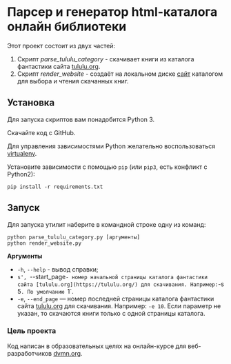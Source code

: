 # Парсер и генератор html-каталога онлайн библиотеки

Этот проект состоит из двух частей:
1. Скрипт *parse_tululu_category* - скачивает книги из каталога фантастики сайта [tululu.org](https://tululu.org/).
2. Скрипт *render_website* - создаёт на локальном диске [сайт](http://127.0.0.1:5500/) каталогом для выбора и чтения скачанных книг.

## Установка

Для запуска скриптов вам понадобится Python 3.

Скачайте код с GitHub.

Для управления зависимостями Python желательно воспользоваться [virtualenv](https://pypi.org/project/virtualenv/).

Установите зависимости с помощью `pip` (или `pip3`, есть конфликт с Python2):
```
pip install -r requirements.txt
```

## Запуск

Для запуска утилит наберите в командной строке одну из команд:
```
python parse_tululu_category.py [аргументы]
python render_website.py
```
**Аргументы**
- `-h`, `--help` - вывод справки;
- `s', `--start_page` - номер начальной страницы каталога фантастики сайта [tululu.org](https://tululu.org/) для скачивания. Например: `-s 5`. По умолчанию `1`.
- `-e`, `--end_page` — номер последней страницы каталога фантастики сайта [tululu.org](https://tululu.org/) для скачивания. Например: `-e 10`. Если параметр не указан, то скачаются книги только с одной страницы каталога.

### Цель проекта

Код написан в образовательных целях на онлайн-курсе для веб-разработчиков [dvmn.org](https://dvmn.org/).